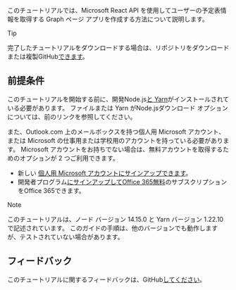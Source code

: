 <!-- markdownlint-disable MD002 MD041 -->

このチュートリアルでは、Microsoft React API を使用してユーザーの予定表情報を取得する Graph ページ アプリを作成する方法について説明します。

> [!TIP]
> 完了したチュートリアルをダウンロードする場合は、リポジトリをダウンロードまたは複製GitHub[できます](https://github.com/microsoftgraph/msgraph-training-reactspa)。

## <a name="prerequisites"></a>前提条件

このチュートリアルを開始する前に、開発[](https://nodejs.org)Node.js[と Yarn](https://classic.yarnpkg.com/)がインストールされている必要があります。 ファイルまたは Yarn がNode.jsダウンロード オプションについては、前のリンクを参照してください。

また、Outlook.com 上のメールボックスを持つ個人用 Microsoft アカウント、または Microsoft の仕事用または学校用のアカウントを持っている必要があります。 Microsoft アカウントをお持ちでない場合は、無料アカウントを取得するためのオプションが 2 つご利用できます。

- 新しい [個人用 Microsoft アカウントにサインアップできます](https://signup.live.com/signup?wa=wsignin1.0&rpsnv=12&ct=1454618383&rver=6.4.6456.0&wp=MBI_SSL_SHARED&wreply=https://mail.live.com/default.aspx&id=64855&cbcxt=mai&bk=1454618383&uiflavor=web&uaid=b213a65b4fdc484382b6622b3ecaa547&mkt=E-US&lc=1033&lic=1)。
- 開発者プログラム[にサインアップしてOffice 365無料](https://developer.microsoft.com/office/dev-program)のサブスクリプションをOffice 365できます。

> [!NOTE]
> このチュートリアルは、ノード バージョン 14.15.0 と Yarn バージョン 1.22.10 で記述されています。 このガイドの手順は、他のバージョンでも動作しますが、テストされていない場合があります。

## <a name="feedback"></a>フィードバック

このチュートリアルに関するフィードバックは、GitHub[してください](https://github.com/microsoftgraph/msgraph-training-reactspa)。
